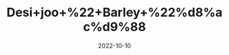 ---
title: 'Desi+joo+%22+Barley+%22%d8%ac%d9%88'
date: '2022-10-10' 
metatag: '' 
inventory: '0' 
draft: false 
# meta description 
shortDescripton: 'Barley+provides%ef%bf%bdfiber%2c+vitamins%2c+and+minerals.+Consuming+a+diet+rich+in+whole+grains+may+help+reduce+the+risk+of+obesity%2c+diabetes%2c+heart+disease%2c+certain+types+of+cancer%2c+and+other+chronic+health+concerns.'
description: 'Seed'
longdescription: ''
featured: True
# product Price
price: '60.0'
# Product Short Description
shortDescription: 'Barley+provides%ef%bf%bdfiber%2c+vitamins%2c+and+minerals.+Consuming+a+diet+rich+in+whole+grains+may+help+reduce+the+risk+of+obesity%2c+diabetes%2c+heart+disease%2c+certain+types+of+cancer%2c+and+other+chronic+health+concerns.'
productID: 'FCB0E2A8-1E25-ED11-9968-005056B3A416'
type: 'products'
category: 'Seed' 
thumnailproduct: 'https://eraconnect.blob.core.windows.net/product-images/aminsaddiquidawakhana/FCB0E2A8-1E25-ED11-9968-005056B3A416.webp' 
images:
  - image: 'https://eraconnect.blob.core.windows.net/product-images/aminsaddiquidawakhana/FCB0E2A8-1E25-ED11-9968-005056B3A416.webp'  
Variants:
---